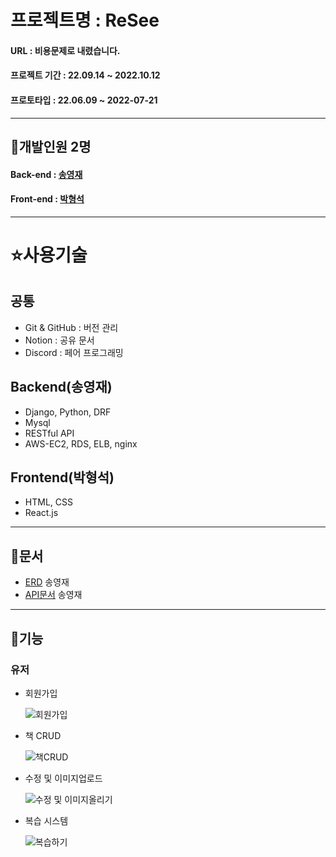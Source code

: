# 프로젝트명 : ReSee

#### URL : 비용문제로 내렸습니다.
#### 프로젝트 기간 : 22.09.14 ~ 2022.10.12
#### 프로토타입 : 22.06.09 ~ 2022-07-21
---

## 🙉개발인원 2명

#### Back-end : [송영재](https://github.com/djgnfj-svg)
#### Front-end : [박형석](https://github.com/b-hyoung)

---

# ⭐️사용기술
## 공통
- Git & GitHub : 버전 관리
- Notion : 공유 문서
- Discord : 페어 프로그래밍

## Backend(송영재)

- Django, Python, DRF
- Mysql
- RESTful API
- AWS-EC2, RDS, ELB, nginx

## Frontend(박형석)
- HTML, CSS
- React.js
---
## 👜문서

- [ERD](https://www.erdcloud.com/d/XhuoHNQ8E5XDYvMaM) 송영재
- [API문서](https://reseep.com:8000/swagger) 송영재

---

## 💎기능
### 유저

- 회원가입

    ![회원가입](https://user-images.githubusercontent.com/87049249/195292923-cfd86520-7d4a-4586-8ee3-e35043b1d69a.gif)

- 책 CRUD

    ![책CRUD](https://user-images.githubusercontent.com/87049249/195292911-3ef8374c-f0aa-46dc-9d9c-5cfd53932b32.gif)

- 수정 및 이미지업로드

    ![수정 및 이미지올리기](https://user-images.githubusercontent.com/87049249/189108741-3191da89-83b6-46fd-8052-fd81f138c193.gif)

- 복습 시스템

    ![복습하기](https://user-images.githubusercontent.com/87049249/189250292-f2956d70-9dee-4ef7-937b-7398ed260a49.gif)
